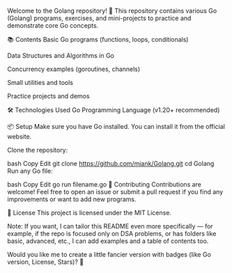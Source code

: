 Welcome to the Golang repository! 🚀
This repository contains various Go (Golang) programs, exercises, and mini-projects to practice and demonstrate core Go concepts.

📚 Contents
Basic Go programs (functions, loops, conditionals)

Data Structures and Algorithms in Go

Concurrency examples (goroutines, channels)

Small utilities and tools

Practice projects and demos

🛠️ Technologies Used
Go Programming Language (v1.20+ recommended)

📦 Setup
Make sure you have Go installed. You can install it from the official website.

Clone the repository:

bash
Copy
Edit
git clone https://github.com/miank/Golang.git
cd Golang
Run any Go file:

bash
Copy
Edit
go run filename.go
🤝 Contributing
Contributions are welcome!
Feel free to open an issue or submit a pull request if you find any improvements or want to add new programs.

📄 License
This project is licensed under the MIT License.

Note:
If you want, I can tailor this README even more specifically — for example, if the repo is focused only on DSA problems, or has folders like basic, advanced, etc., I can add examples and a table of contents too.

Would you like me to create a little fancier version with badges (like Go version, License, Stars)? 🌟
